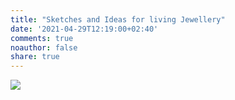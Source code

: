 ```yaml
---
title: "Sketches and Ideas for living Jewellery"
date: '2021-04-29T12:19:00+02:40'
comments: true
noauthor: false
share: true
---
```

![](/Myc9001.jpg)

